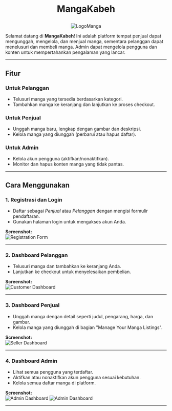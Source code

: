 # <p align="center">**MangaKabeh**</p>

<p align="center">
  <img src="https://github.com/user-attachments/assets/7dc4f1d2-d5f9-43a6-9e76-c8ddfdbda7fd" alt="LogoManga"/>
</p>



Selamat datang di **MangaKabeh**! Ini adalah platform tempat penjual dapat mengunggah, mengelola, dan menjual manga, sementara pelanggan dapat menelusuri dan membeli manga. Admin dapat mengelola pengguna dan konten untuk mempertahankan pengalaman yang lancar.

---

## **Fitur**

### **Untuk Pelanggan**
- Telusuri manga yang tersedia berdasarkan kategori.
- Tambahkan manga ke keranjang dan lanjutkan ke proses checkout.

### **Untuk Penjual**
- Unggah manga baru, lengkap dengan gambar dan deskripsi.
- Kelola manga yang diunggah (perbarui atau hapus daftar).

### **Untuk Admin**
- Kelola akun pengguna (aktifkan/nonaktifkan).
- Monitor dan hapus konten manga yang tidak pantas.

---

## **Cara Menggunakan**

### **1. Registrasi dan Login**
- Daftar sebagai *Penjual* atau *Pelanggan* dengan mengisi formulir pendaftaran.
- Gunakan halaman login untuk mengakses akun Anda.

**Screenshot:**  
![Registration Form](https://github.com/user-attachments/assets/750ece8d-603b-4d51-972b-12da4c20b936)

---

### **2. Dashboard Pelanggan**
- Telusuri manga dan tambahkan ke keranjang Anda.  
- Lanjutkan ke checkout untuk menyelesaikan pembelian.  

**Screenshot:**  
![Customer Dashboard](https://github.com/user-attachments/assets/9d063d69-18d9-42cb-ae3d-2cd383954ed6)

---

### **3. Dashboard Penjual**
- Unggah manga dengan detail seperti judul, pengarang, harga, dan gambar.  
- Kelola manga yang diunggah di bagian "Manage Your Manga Listings".  

**Screenshot:**  
![Seller Dashboard](https://github.com/user-attachments/assets/38326f25-30f1-45a9-9695-99a275bcdc4c)

---

### **4. Dashboard Admin**
- Lihat semua pengguna yang terdaftar.  
- Aktifkan atau nonaktifkan akun pengguna sesuai kebutuhan.  
- Kelola semua daftar manga di platform.  

**Screenshot:**  
![Admin Dashboard](https://github.com/user-attachments/assets/1325ebdd-f1ed-4c1e-a7bc-70b04bdb11f1)
![Admin Dashboard](https://github.com/user-attachments/assets/d15d0777-9f96-433d-a7ac-55509f7a103d)

---
